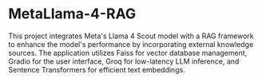 # MetaLlama-4-RAG
This project integrates Meta's Llama 4 Scout model with a RAG framework to enhance the model's performance by incorporating external knowledge sources. The application utilizes Faiss for vector database management, Gradio for the user interface, Groq for low-latency LLM inference, and Sentence Transformers for efficient text embeddings.
